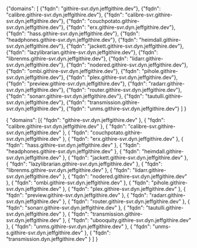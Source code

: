 {"domains": [
{"fqdn": "githire-svr.dyn.jeffgithire.dev"},
{"fqdn": "calibre.githire-svr.dyn.jeffgithire.dev"},
{"fqdn": "calibre-svr.githire-svr.dyn.jeffgithire.dev"},
{"fqdn": "couchpotato.githire-svr.dyn.jeffgithire.dev"},
{"fqdn": "erx.githire-svr.dyn.jeffgithire.dev"},
{"fqdn": "hass.githire-svr.dyn.jeffgithire.dev"},
{"fqdn": "headphones.githire-svr.dyn.jeffgithire.dev"},
{"fqdn": "heimdall.githire-svr.dyn.jeffgithire.dev"},
{"fqdn": "jackett.githire-svr.dyn.jeffgithire.dev"},
{"fqdn": "lazylibrarian.githire-svr.dyn.jeffgithire.dev"},
{"fqdn": "librenms.githire-svr.dyn.jeffgithire.dev"},
{"fqdn": "lidarr.githire-svr.dyn.jeffgithire.dev"},
{"fqdn": "nodered.githire-svr.dyn.jeffgithire.dev"},
{"fqdn": "ombi.githire-svr.dyn.jeffgithire.dev"},
{"fqdn": "pihole.githire-svr.dyn.jeffgithire.dev"},
{"fqdn": "plex.githire-svr.dyn.jeffgithire.dev"},
{"fqdn": "preview.githire-svr.dyn.jeffgithire.dev"},
{"fqdn": "radarr.githire-svr.dyn.jeffgithire.dev"},
{"fqdn": "router.githire-svr.dyn.jeffgithire.dev"},
{"fqdn": "sonarr.githire-svr.dyn.jeffgithire.dev"},
{"fqdn": "tautulli.githire-svr.dyn.jeffgithire.dev"},
{"fqdn": "transmission.githire-svr.dyn.jeffgithire.dev"},
{"fqdn": "unms.githire-svr.dyn.jeffgithire.dev"}
]
}


{
	"domains": [{
			"fqdn": "githire-svr.dyn.jeffgithire.dev"
		},
		{
			"fqdn": "calibre.githire-svr.dyn.jeffgithire.dev"
		},
		{
			"fqdn": "calibre-svr.githire-svr.dyn.jeffgithire.dev"
		},
		{
			"fqdn": "couchpotato.githire-svr.dyn.jeffgithire.dev"
		},
		{
			"fqdn": "erx.githire-svr.dyn.jeffgithire.dev"
		},
		{
			"fqdn": "hass.githire-svr.dyn.jeffgithire.dev"
		},
		{
			"fqdn": "headphones.githire-svr.dyn.jeffgithire.dev"
		},
		{
			"fqdn": "heimdall.githire-svr.dyn.jeffgithire.dev"
		},
		{
			"fqdn": "jackett.githire-svr.dyn.jeffgithire.dev"
		},
		{
			"fqdn": "lazylibrarian.githire-svr.dyn.jeffgithire.dev"
		},
		{
			"fqdn": "librenms.githire-svr.dyn.jeffgithire.dev"
		},
		{
			"fqdn": "lidarr.githire-svr.dyn.jeffgithire.dev"
		},
		{
			"fqdn": "nodered.githire-svr.dyn.jeffgithire.dev"
		},
		{
			"fqdn": "ombi.githire-svr.dyn.jeffgithire.dev"
		},
		{
			"fqdn": "pihole.githire-svr.dyn.jeffgithire.dev"
		},
		{
			"fqdn": "plex.githire-svr.dyn.jeffgithire.dev"
		},
		{
			"fqdn": "preview.githire-svr.dyn.jeffgithire.dev"
		},
		{
			"fqdn": "radarr.githire-svr.dyn.jeffgithire.dev"
		},
		{
			"fqdn": "router.githire-svr.dyn.jeffgithire.dev"
		},
		{
			"fqdn": "sonarr.githire-svr.dyn.jeffgithire.dev"
		},
		{
			"fqdn": "tautulli.githire-svr.dyn.jeffgithire.dev"
		},
		{
			"fqdn": "transmission.githire-svr.dyn.jeffgithire.dev"
		},
		{
			"fqdn": "ubooquity.githire-svr.dyn.jeffgithire.dev"
		},
		{
			"fqdn": "unms.githire-svr.dyn.jeffgithire.dev"
		},
		{
			"fqdn": "unms-s.githire-svr.dyn.jeffgithire.dev"
		},
		{
			"fqdn": "transmission.dyn.jeffgithire.dev"
		}
	]
}
